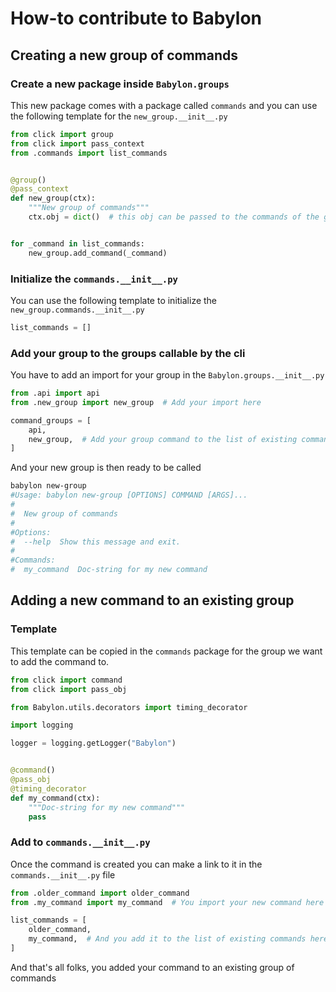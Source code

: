 # How-to contribute to Babylon

## Creating a new group of commands

### Create a new package inside `Babylon.groups`

This new package comes with a package called `commands` and you can use the following template for
the `new_group.__init__.py`

```python
from click import group
from click import pass_context
from .commands import list_commands


@group()
@pass_context
def new_group(ctx):
    """New group of commands"""
    ctx.obj = dict()  # this obj can be passed to the commands of the group by using the click.pass_obj decorator


for _command in list_commands:
    new_group.add_command(_command)
```

### Initialize the `commands.__init__.py`

You can use the following template to initialize the `new_group.commands.__init__.py`

```python
list_commands = []
```

### Add your group to the groups callable by the cli

You have to add an import for your group in the `Babylon.groups.__init__.py`

```python
from .api import api
from .new_group import new_group  # Add your import here

command_groups = [
    api,
    new_group,  # Add your group command to the list of existing commands
]
```

And your new group is then ready to be called

```bash
babylon new-group
#Usage: babylon new-group [OPTIONS] COMMAND [ARGS]...
#
#  New group of commands
#
#Options:
#  --help  Show this message and exit.
#
#Commands:
#  my_command  Doc-string for my new command
```

## Adding a new command to an existing group

### Template

This template can be copied in the `commands` package for the group we want to add the command to.

```python
from click import command
from click import pass_obj

from Babylon.utils.decorators import timing_decorator

import logging

logger = logging.getLogger("Babylon")


@command()
@pass_obj
@timing_decorator
def my_command(ctx):
    """Doc-string for my new command"""
    pass
```

### Add to `commands.__init__.py`

Once the command is created you can make a link to it in the `commands.__init__.py` file

```python
from .older_command import older_command
from .my_command import my_command  # You import your new command here

list_commands = [
    older_command,
    my_command,  # And you add it to the list of existing commands here
]
```

And that's all folks, you added your command to an existing group of commands